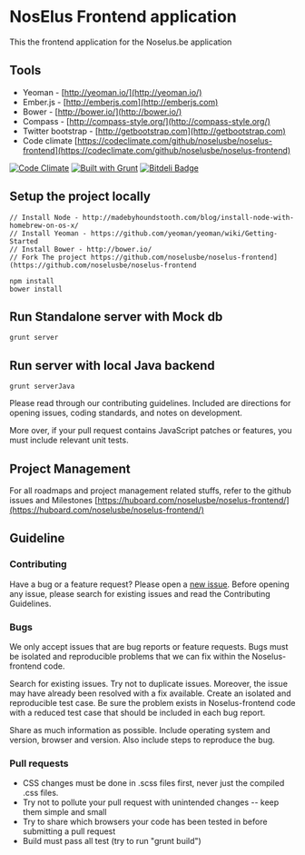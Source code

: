 # NosElus Frontend application

This the frontend application for the Noselus.be application

## Tools

* Yeoman - [http://yeoman.io/](http://yeoman.io/)
* Ember.js - [http://emberjs.com](http://emberjs.com)
* Bower - [http://bower.io/](http://bower.io/)
* Compass - [http://compass-style.org/](http://compass-style.org/)
* Twitter bootstrap - [http://getbootstrap.com](http://getbootstrap.com)
* Code climate [https://codeclimate.com/github/noselusbe/noselus-frontend](https://codeclimate.com/github/noselusbe/noselus-frontend)

[![Code Climate](https://codeclimate.com/github/noselusbe/noselus-frontend.png)](https://codeclimate.com/github/noselusbe/noselus-frontend)
[![Built with Grunt](https://cdn.gruntjs.com/builtwith.png)](http://gruntjs.com/)
[![Bitdeli Badge](https://d2weczhvl823v0.cloudfront.net/noselusbe/noselus-frontend/trend.png)](https://bitdeli.com/free "Bitdeli Badge")

## Setup the project locally

```
// Install Node - http://madebyhoundstooth.com/blog/install-node-with-homebrew-on-os-x/
// Install Yeoman - https://github.com/yeoman/yeoman/wiki/Getting-Started
// Install Bower - http://bower.io/
// Fork The project https://github.com/noselusbe/noselus-frontend](https://github.com/noselusbe/noselus-frontend

npm install
bower install
```

## Run Standalone server with Mock db

```
grunt server
```

## Run server with local Java backend

```
grunt serverJava
```

Please read through our contributing guidelines. Included are directions for opening issues, coding standards, and notes on development.

More over, if your pull request contains JavaScript patches or features, you must include relevant unit tests.

## Project Management

For all roadmaps and project management related stuffs, refer to the github issues and Milestones
[https://huboard.com/noselusbe/noselus-frontend/](https://huboard.com/noselusbe/noselus-frontend/)

## Guideline

### Contributing

Have a bug or a feature request? Please open a [new issue](https://github.com/noselusbe/noselus-frontend/issues). Before opening any issue, please search for existing issues and read the Contributing Guidelines.

### Bugs

We only accept issues that are bug reports or feature requests. Bugs must be isolated and reproducible problems that we can fix within the Noselus-frontend code.

Search for existing issues. Try not to duplicate issues. Moreover, the issue may have already been resolved with a fix available.
Create an isolated and reproducible test case. Be sure the problem exists in Noselus-frontend code with a reduced test case that should be included in each bug report.

Share as much information as possible. Include operating system and version, browser and version. Also include steps to reproduce the bug.

### Pull requests

* CSS changes must be done in .scss files first, never just the compiled .css files.
* Try not to pollute your pull request with unintended changes -- keep them simple and small
* Try to share which browsers your code has been tested in before submitting a pull request
* Build must pass all test (try to run "grunt build")



